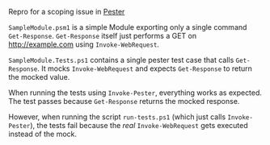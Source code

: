 Repro for a scoping issue in [Pester](https://pester.dev)

`SampleModule.psm1` is a simple Module exporting only a single command `Get-Response`.
`Get-Response` itself just performs a GET on http://example.com using `Invoke-WebRequest`.

`SampleModule.Tests.ps1` contains a single pester test case that calls `Get-Response`.
It mocks `Invoke-WebRequest` and expects `Get-Response` to return the mocked value.

When running the tests using `Invoke-Pester`, everything works as expected.
The test passes because `Get-Response` returns the mocked response.

However, when running the script `run-tests.ps1` (which just calls `Invoke-Pester`), the tests fail because the *real* `Invoke-WebRequest` gets executed instead of the mock.